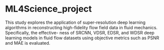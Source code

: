 # ML4Science_project
This study explores the application of super-resolution deep learning algorithms in reconstructing high-fidelity flow field data in fluid mechanics. Specifically, the effective- ness of SRCNN, VDSR, EDSR, and WDSR deep learning models in fluid flow datasets using objective metrics such as PSNR and MAE is evaluated.

